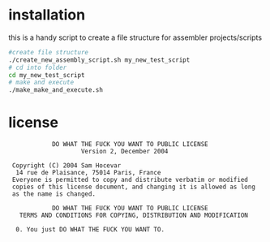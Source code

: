 # installation
this is a handy script to create a file structure for assembler projects/scripts 

```bash
#create file structure
./create_new_assembly_script.sh my_new_test_script 
# cd into folder
cd my_new_test_script 
# make and execute 
./make_make_and_execute.sh
```

# license
```
            DO WHAT THE FUCK YOU WANT TO PUBLIC LICENSE
                    Version 2, December 2004

 Copyright (C) 2004 Sam Hocevar
  14 rue de Plaisance, 75014 Paris, France
 Everyone is permitted to copy and distribute verbatim or modified
 copies of this license document, and changing it is allowed as long
 as the name is changed.

            DO WHAT THE FUCK YOU WANT TO PUBLIC LICENSE
   TERMS AND CONDITIONS FOR COPYING, DISTRIBUTION AND MODIFICATION

  0. You just DO WHAT THE FUCK YOU WANT TO.
```
